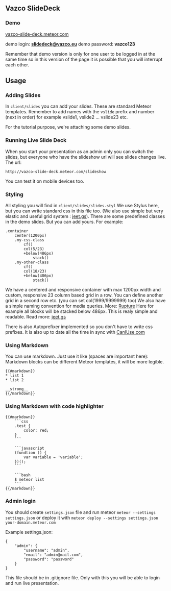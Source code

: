 ## Vazco SlideDeck

### Demo

[vazco-slide-deck.meteor.com](http://vazco-slide-deck.meteor.com)

demo login: **slidedeck@vazco.eu**
demo password: **vazco123**

Remember that demo version is only for one user to be logged in at the same time so in this version of the page it is possible that you will interrupt each other.

## Usage

### Adding Slides

In ````client/slides```` you can add your slides. These are standard Meteor templates. Remember to add names with the ````vslide```` prefix and number (next in order) for example vslide1, vslide2 ... vslide23 etc.

For the tutorial purpose, we're attaching some demo slides.

### Running Live Slide Deck

When you start your presentation as an admin only you can switch the slides, but everyone who have the slideshow url will see slides changes live. The url:

```
http://vazco-slide-deck.meteor.com/slideshow

```

You can test it on mobile devices too.

### Styling

All styling you will find in ````client/slides/slides.styl```` We use Stylus here, but you can write standard css in this file too. (We also use simple but very elastic and useful grid system : [jeet.gs](http://jeet.gs)). There are some predefined classes in the demo slides. But you can add yours. For example:

```
.container
    center(1200px)
    .my-css-class
        cf()
        col(5/23)
        +below(486px)
            stack()
    .my-other-class
        cf()
        col(18/23)
        +below(486px)
            stack()

```

We have a centered and responsive container with max 1200px width and custom, responsive 23 column based grid in a row. You can define another grid in a second row etc. (you can set col(1999/9999999) too) We also have a simple naming convention for media queries. More: [Rupture](https://github.com/jenius/rupture) Here for example all blocks will be stacked below 486px. This is realy simple and readable. Read more: [jeet.gs](http://jeet.gs)

There is also Autoprefixer implemented so you don't have to write css prefixes. It is also up to date all the time in sync with [CanIUse.com](http://caniuse.com)

### Using Markdown

You can use markdown. Just use it like (spaces are important here): Markdown blocks can be different Meteor templates, it will be more legible.

```
{{#markdown}}
* list 1
* list 2

__strong__
{{/markdown}}
```

### Using Markdown with code highlighter

```
{{#markdown}}
    ```css
    .test {
        color: red;
    }
    ```

    ```javascript
    (fundtion () {
        var variable = 'variable';
    })();
    ```

    ```bash
    $ meteor list
    ```
{{/markdown}}
```

### Admin login

You should create  ````settings.json```` file and run meteor ````meteor --settings settings.json```` or deploy it with ````meteor deploy --settings settings.json your-domain.meteor.com````

Example settings.json:

```
{
    "admin": {
        "username": "admin",
        "email": "admin@mail.com",
        "password": "password"
    }
}
```

This file should be in .gitignore file. Only with this you will be able to login and run live presentation.

